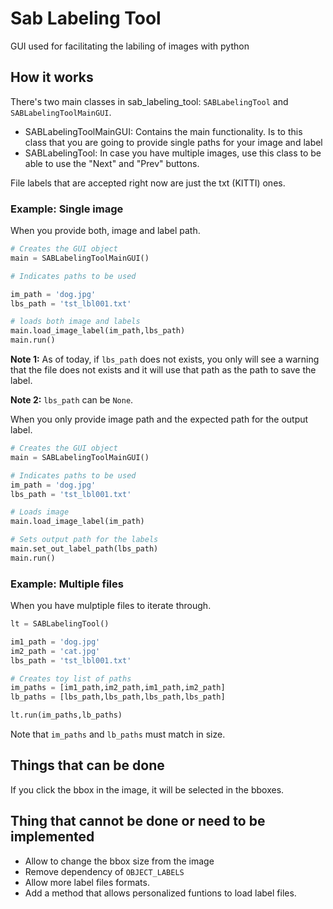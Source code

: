# Sab Labeling Tool

GUI used for facilitating the labiling of images with python


## How it works

There's two main classes in sab_labeling_tool: ```SABLabelingTool``` and ```SABLabelingToolMainGUI```.

- SABLabelingToolMainGUI: Contains the main functionality. Is to this class that you are going to provide single paths for your image and label
- SABLabelingTool: In case you have multiple images, use this class to be able to use the "Next" and "Prev" buttons.

File labels that are accepted right now are just the txt (KITTI) ones.

### Example: Single image
When you provide both, image and label path.

```python
# Creates the GUI object
main = SABLabelingToolMainGUI()

# Indicates paths to be used

im_path = 'dog.jpg'
lbs_path = 'tst_lbl001.txt'

# loads both image and labels
main.load_image_label(im_path,lbs_path)
main.run()
```

**Note 1:** As of today, if ```lbs_path``` does not exists, you only will see a warning that the file does not exists and it will use that path as the path to save the label.

**Note 2:** ```lbs_path``` can be ```None```.

When you only provide image path and the expected path for the output label.

```python
# Creates the GUI object
main = SABLabelingToolMainGUI()

# Indicates paths to be used
im_path = 'dog.jpg'
lbs_path = 'tst_lbl001.txt'

# Loads image
main.load_image_label(im_path)

# Sets output path for the labels
main.set_out_label_path(lbs_path)
main.run()
```

### Example: Multiple files
When you have mulptiple files to iterate through.

```python
lt = SABLabelingTool()

im1_path = 'dog.jpg'
im2_path = 'cat.jpg'
lbs_path = 'tst_lbl001.txt'

# Creates toy list of paths
im_paths = [im1_path,im2_path,im1_path,im2_path]
lb_paths = [lbs_path,lbs_path,lbs_path,lbs_path]

lt.run(im_paths,lb_paths)
```

Note that ```im_paths``` and ```lb_paths``` must match in size.

## Things that can be done

If you click the bbox in the image, it will be selected in the bboxes.

## Thing that cannot be done or need to be implemented

- Allow to change the bbox size from the image
- Remove dependency of ```OBJECT_LABELS```
- Allow more label files formats.
- Add a method that allows personalized funtions to load label files.